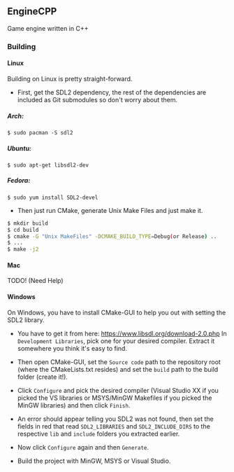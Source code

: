 ## EngineCPP
Game engine written in C++

### Building

#### Linux

Building on Linux is pretty straight-forward.

- First, get the SDL2 dependency, the rest of the dependencies are included
as Git submodules so don't worry about them.

##### Arch:
```
$ sudo pacman -S sdl2
```

##### Ubuntu:
```
$ sudo apt-get libsdl2-dev
```

##### Fedora:
```
$ sudo yum install SDL2-devel
```

- Then just run CMake, generate Unix Make Files and just make it.
```bash
$ mkdir build
$ cd build
$ cmake -G "Unix MakeFiles" -DCMAKE_BUILD_TYPE=Debug(or Release) ..
$ ...
$ make -j2
```

#### Mac

TODO! (Need Help)

#### Windows

On Windows, you have to install CMake-GUI to help you out with setting the SDL2
library.

- You have to get it from here: https://www.libsdl.org/download-2.0.php
In `Development Libraries`, pick one for your desired compiler. Extract it somewhere you
think it's easy to find.

- Then open CMake-GUI, set the `Source code` path to the repository root (where the CMakeLists.txt resides)
and set the `build` path to the build folder (create it!).

- Click `Configure` and pick the desired compiler (Visual Studio XX if you picked the VS libraries or
MSYS/MinGW Makefiles if you picked the MinGW libraries) and then click `Finish`.

- An error should appear telling you SDL2 was not found, then set the fields in red
that read `SDL2_LIBRARIES` and `SDL2_INCLUDE_DIRS` to the respective `lib` and `include` folders
you extracted earlier.

- Now click `Configure` again and then `Generate`.

- Build the project with MinGW, MSYS or Visual Studio.